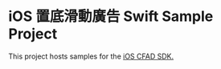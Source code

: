 # iOS 置底滑動廣告 Swift Sample Project
This project hosts samples for the [iOS CFAD SDK.](https://cdn.holmesmind.com/sdk/iOS-AdBottomScrollView-Swift.html)

